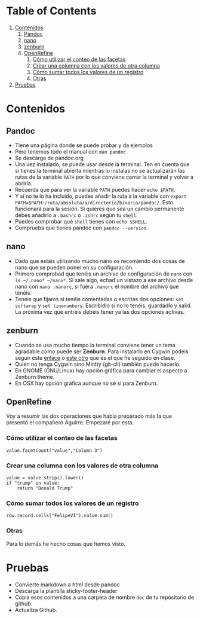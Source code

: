 
# Table of Contents

1.  [Contenidos](#orgb93fe26)
    1.  [Pandoc](#org7e51056)
    2.  [nano](#orga83e04f)
    3.  [zenburn](#org9d0712a)
    4.  [OpenRefine](#orgd0b853b)
        1.  [Cómo utilizar el conteo de las facetas](#org24b65dd)
        2.  [Crear una columna con los valores de otra columna](#orgd7799bd)
        3.  [Cómo sumar todos los valores de un registro](#org1b5774e)
        4.  [Otras](#org6a6a97e)
2.  [Pruebas](#org86cbad3)


<a id="orgb93fe26"></a>

# Contenidos


<a id="org7e51056"></a>

## Pandoc

-   Tiene una página donde se puede probar y da ejemplos
-   Pero tenemos todo el manual con `man pandoc`
-   Se descarga de pandoc.org
-   Una vez instalado, se puede usar desde la terminal. Ten en cuenta que si tienes la terminal abierta mientras lo instalas no se actualizarán las rutas de la variable `PATH` por lo que conviene cerrar la terminal y volver a abrirla.
-   Recuerda que para ver la variable `PATH` puedes hacer `echo $PATH`.
-   Y si no te lo ha incluido, puedes añadir la ruta a la variable con `export PATH=$PATH:/ruta/absoluta/a/directorio/binario/pandoc/`. Esto funcionará para la sesión. Si quieres que sea un cambio permanente debes añadirlo a `.bashrc` o `.zshrc` según tu `shell`.
-   Puedes comprobar qué `shell` tienes con `echo $SHELL`.
-   Comprueba que tienes pandoc con `pandoc --version`.


<a id="orga83e04f"></a>

## nano

-   Dado que estáis utilizando mucho nano os recomiendo dos cosas de nano que se pueden poner en su configuración.
-   Primero comprobad que tenéis un archivo de configuración de `nano` con `ls ~/.nano* ~/nano*`. Si sale algo, echad un vistazo a ese archivo desde nano con `nano .nanorc`, si fuera `.nanorc` el nombre del archivo que tenéis.
-   Tenéis que fijaros si tenéis comentadas o escritas dos opciones: `set softwrap` y `set linenumbers`. Escribidlo si no lo tenéis, guardadlo y salid. La próxima vez que entréis debéis tener ya las dos opciones activas.


<a id="org9d0712a"></a>

## zenburn

-   Cuando se usa mucho tiempo la terminal conviene tener un tema agradable como puede ser **Zenburn**. Para instalarlo en Cygwin podéis seguir este [enlace](https://github.com/beedaan/mintty_zenburn) o [este otro](https://github.com/sonatard/color-theme-zenburn) que es el que he seguido en clase.
-   Quien no tenga Cygwin sino Mintty (git-cli) también puede hacerlo.
-   En GNOME (GNU/Linux) hay opción gráfica para cambiar el aspecto a Zenburn theme.
-   En OSX hay opción gráfica aunque no sé si para Zenburn.


<a id="orgd0b853b"></a>

## OpenRefine

Voy a resumir las dos operaciones que había preparado más la que presentó el compañero Aguirre. Empezaré por esta.  


<a id="org24b65dd"></a>

### Cómo utilizar el conteo de las facetas

    value.facetCount("value","Column 3")


<a id="orgd7799bd"></a>

### Crear una columna con los valores de otra columna

    value = value.strip().lower()
    if "trump" in value:
        return "Donald Trump"


<a id="org1b5774e"></a>

### Cómo sumar todos los valores de un registro

    row.record.cells["FelipeVI"].value.sum()


<a id="org6a6a97e"></a>

### Otras

Para lo demás he hecho cosas que hemos visto.  


<a id="org86cbad3"></a>

# Pruebas

-   Convierte markdown a html desde pandoc
-   Descarga la plantilla sticky-footer-header
-   Copia esos contenidos a una carpeta de nombre `doc` de tu repositorio de github.
-   Actualiza Github.

